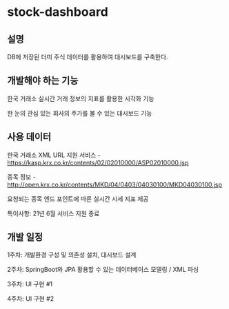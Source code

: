 # stock-dashboard

## 설명

DB에 저장된 더미 주식 데이터를 활용하여 대시보드를 구축한다.

## 개발해야 하는 기능

한국 거래소 실시간 거래 정보의 지표를 활용한 시각화 기능

한 눈의 관심 있는 회사의 주가를 볼 수 있는 대시보드 기능

## 사용 데이터

한국 거래소 XML URL 지원 서비스 - https://kasp.krx.co.kr/contents/02/02010000/ASP02010000.jsp

종목 정보 - http://open.krx.co.kr/contents/MKD/04/0403/04030100/MKD04030100.jsp

요청되는 종목 엔드 포인트에 따른 실시간 시세 지표 제공

특이사항: 21년 6월 서비스 지원 종료

## 개발 일정

1주차: 개발환경 구성 및 의존성 설치, 대시보드 설계

2주차: SpringBoot와 JPA 활용할 수 있는 데이터베이스 모델링 / XML 파싱

3주차: UI 구현 #1

4주차: UI 구현 #2

